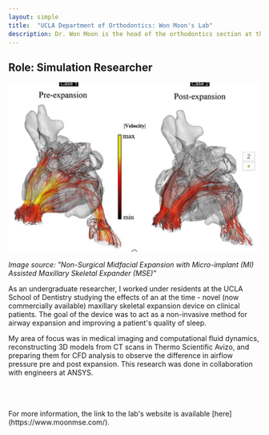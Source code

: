```yaml
---
layout: simple
title:  "UCLA Department of Orthodontics: Won Moon's Lab"
description: Dr. Won Moon is the head of the orthodontics section at the UCLA School of Dentistry. I worked as a student researcher in his lab helping develop 3D models of the nasal airway from CT scan data, studying the effects of maxillary expansion.
---
```


## Role: Simulation Researcher

<img src="/assets/moon_lab.png" alt="moon" class="center">

*Image source: "Non-Surgical Midfacial Expansion with Micro-implant (MI) Assisted
Maxillary Skeletal Expander (MSE)"* 


As an undergraduate researcher, I worked under residents at the UCLA School of Dentistry studying the effects of an at the time - novel (now commercially available) maxillary skeletal expansion device on clinical patients. The goal of the device was to act as a non-invasive method for airway expansion and improving a patient's quality of sleep.

My area of focus was in medical imaging and computational fluid dynamics, reconstructing 3D models from CT scans in Thermo Scientific Avizo, and preparing them for CFD analysis to observe the difference in airflow pressure pre and post expansion. This research was done in collaboration with engineers at ANSYS. 

<br>
<br>
<br>
For more information, the link to the lab's website is available [here](https://www.moonmse.com/).

